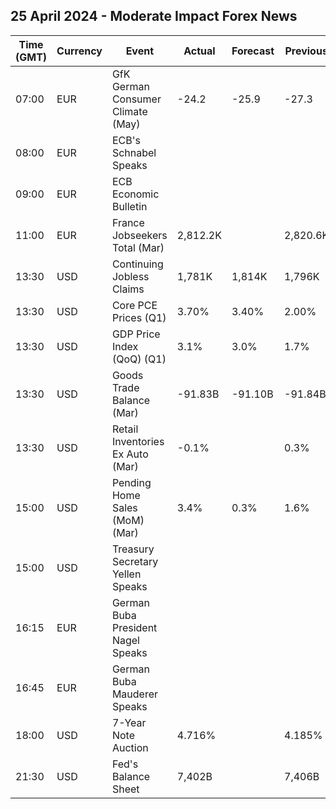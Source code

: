 ## 25 April 2024 - Moderate Impact Forex News

| Time (GMT) | Currency | Event | Actual | Forecast | Previous |
|------|----------|-------|--------|----------|----------|
| 07:00 | EUR | GfK German Consumer Climate (May) | -24.2 | -25.9 | -27.3 |
| 08:00 | EUR | ECB's Schnabel Speaks |  |  |  |
| 09:00 | EUR | ECB Economic Bulletin |  |  |  |
| 11:00 | EUR | France Jobseekers Total (Mar) | 2,812.2K |  | 2,820.6K |
| 13:30 | USD | Continuing Jobless Claims | 1,781K | 1,814K | 1,796K |
| 13:30 | USD | Core PCE Prices (Q1) | 3.70% | 3.40% | 2.00% |
| 13:30 | USD | GDP Price Index (QoQ) (Q1) | 3.1% | 3.0% | 1.7% |
| 13:30 | USD | Goods Trade Balance (Mar) | -91.83B | -91.10B | -91.84B |
| 13:30 | USD | Retail Inventories Ex Auto (Mar) | -0.1% |  | 0.3% |
| 15:00 | USD | Pending Home Sales (MoM) (Mar) | 3.4% | 0.3% | 1.6% |
| 15:00 | USD | Treasury Secretary Yellen Speaks |  |  |  |
| 16:15 | EUR | German Buba President Nagel Speaks |  |  |  |
| 16:45 | EUR | German Buba Mauderer Speaks |  |  |  |
| 18:00 | USD | 7-Year Note Auction | 4.716% |  | 4.185% |
| 21:30 | USD | Fed's Balance Sheet | 7,402B |  | 7,406B |
